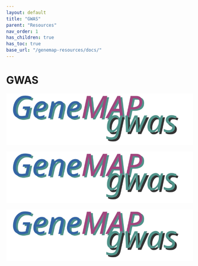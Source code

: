 ```yaml
---
layout: default
title: "GWAS"
parent: "Resources"
nav_order: 1
has_children: true
has_toc: true
base_url: "/genemap-resources/docs/"
---
```



# GWAS 

![](../assets/img/genemap-gwas.svg)

<p align="center"><img src="../assets/img/genemap-gwas.svg"></p>

<span align="right"><img src="../assets/img/genemap-gwas.svg"></span>
